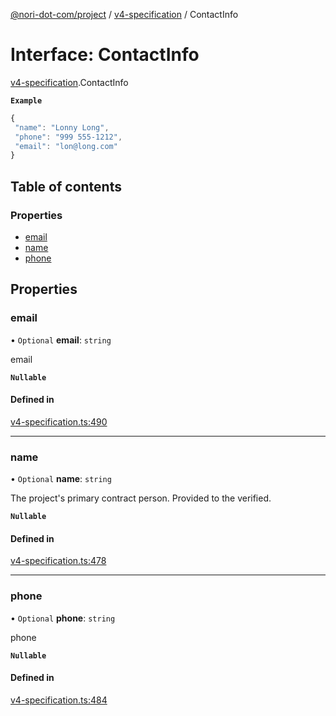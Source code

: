 [@nori-dot-com/project](../README.md) / [v4-specification](../modules/v4_specification.md) / ContactInfo

# Interface: ContactInfo

[v4-specification](../modules/v4_specification.md).ContactInfo

**`Example`**

```js
{
 "name": "Lonny Long",
 "phone": "999 555-1212",
 "email": "lon@long.com"
}
```

## Table of contents

### Properties

- [email](v4_specification.ContactInfo.md#email)
- [name](v4_specification.ContactInfo.md#name)
- [phone](v4_specification.ContactInfo.md#phone)

## Properties

### email

• `Optional` **email**: `string`

email

**`Nullable`**

#### Defined in

[v4-specification.ts:490](https://github.com/nori-dot-eco/nori-dot-com/blob/475ed1b/packages/project/src/v4-specification.ts#L490)

___

### name

• `Optional` **name**: `string`

The project's primary contract person.  Provided to the verified.

**`Nullable`**

#### Defined in

[v4-specification.ts:478](https://github.com/nori-dot-eco/nori-dot-com/blob/475ed1b/packages/project/src/v4-specification.ts#L478)

___

### phone

• `Optional` **phone**: `string`

phone

**`Nullable`**

#### Defined in

[v4-specification.ts:484](https://github.com/nori-dot-eco/nori-dot-com/blob/475ed1b/packages/project/src/v4-specification.ts#L484)
